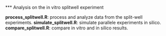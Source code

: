 *** Analysis on the in vitro splitwell experiment

**process_splitwell.R**: process and analyze data from the split-well experiments.
**simulate_splitwell.R**: simulate parallele experiments in silico.
**compare_splitwell.R**: compare in vitro and in silico results.
